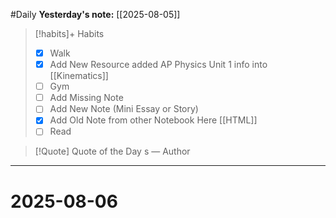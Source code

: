#Daily
**Yesterday's note:** [[2025-08-05]]

> [!habits]+ Habits 
>- [x] Walk 
>- [x] Add New Resource added AP Physics Unit 1 info into [[Kinematics]]
> - [ ] Gym 
> - [ ] Add Missing Note
> - [ ] Add New Note (Mini Essay or Story)
> - [x] Add Old Note from other Notebook Here [[HTML]]
> - [ ] Read

> [!Quote]  Quote of the Day
> s
> — Author


<hr>

# 2025-08-06

